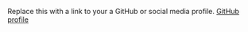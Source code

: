 Replace this with a link to your a GitHub or social media profile.
[GitHub profile](https://github.com/HeyangLiu)
